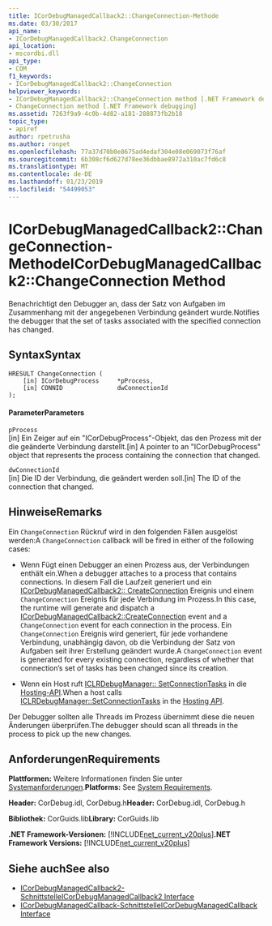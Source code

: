 ```yaml
---
title: ICorDebugManagedCallback2::ChangeConnection-Methode
ms.date: 03/30/2017
api_name:
- ICorDebugManagedCallback2.ChangeConnection
api_location:
- mscordbi.dll
api_type:
- COM
f1_keywords:
- ICorDebugManagedCallback2::ChangeConnection
helpviewer_keywords:
- ICorDebugManagedCallback2::ChangeConnection method [.NET Framework debugging]
- ChangeConnection method [.NET Framework debugging]
ms.assetid: 7263f9a9-4c0b-4d82-a181-288873fb2b18
topic_type:
- apiref
author: rpetrusha
ms.author: ronpet
ms.openlocfilehash: 77a37d70b0e8675ad4edaf304e08e069073f76af
ms.sourcegitcommit: 6b308cf6d627d78ee36dbbae8972a310ac7fd6c8
ms.translationtype: MT
ms.contentlocale: de-DE
ms.lasthandoff: 01/23/2019
ms.locfileid: "54499053"
---
```

# <a name="icordebugmanagedcallback2changeconnection-method"></a><span data-ttu-id="3d22e-102">ICorDebugManagedCallback2::ChangeConnection-Methode</span><span class="sxs-lookup"><span data-stu-id="3d22e-102">ICorDebugManagedCallback2::ChangeConnection Method</span></span>
<span data-ttu-id="3d22e-103">Benachrichtigt den Debugger an, dass der Satz von Aufgaben im Zusammenhang mit der angegebenen Verbindung geändert wurde.</span><span class="sxs-lookup"><span data-stu-id="3d22e-103">Notifies the debugger that the set of tasks associated with the specified connection has changed.</span></span>  
  
## <a name="syntax"></a><span data-ttu-id="3d22e-104">Syntax</span><span class="sxs-lookup"><span data-stu-id="3d22e-104">Syntax</span></span>  
  
```  
HRESULT ChangeConnection (  
    [in] ICorDebugProcess     *pProcess,  
    [in] CONNID               dwConnectionId  
);  
```  
  
#### <a name="parameters"></a><span data-ttu-id="3d22e-105">Parameter</span><span class="sxs-lookup"><span data-stu-id="3d22e-105">Parameters</span></span>  
 `pProcess`  
 <span data-ttu-id="3d22e-106">[in] Ein Zeiger auf ein "ICorDebugProcess"-Objekt, das den Prozess mit der die geänderte Verbindung darstellt.</span><span class="sxs-lookup"><span data-stu-id="3d22e-106">[in] A pointer to an "ICorDebugProcess" object that represents the process containing the connection that changed.</span></span>  
  
 `dwConnectionId`  
 <span data-ttu-id="3d22e-107">[in] Die ID der Verbindung, die geändert werden soll.</span><span class="sxs-lookup"><span data-stu-id="3d22e-107">[in] The ID of the connection that changed.</span></span>  
  
## <a name="remarks"></a><span data-ttu-id="3d22e-108">Hinweise</span><span class="sxs-lookup"><span data-stu-id="3d22e-108">Remarks</span></span>  
 <span data-ttu-id="3d22e-109">Ein `ChangeConnection` Rückruf wird in den folgenden Fällen ausgelöst werden:</span><span class="sxs-lookup"><span data-stu-id="3d22e-109">A `ChangeConnection` callback will be fired in either of the following cases:</span></span>  
  
-   <span data-ttu-id="3d22e-110">Wenn Fügt einen Debugger an einen Prozess aus, der Verbindungen enthält ein.</span><span class="sxs-lookup"><span data-stu-id="3d22e-110">When a debugger attaches to a process that contains connections.</span></span> <span data-ttu-id="3d22e-111">In diesem Fall die Laufzeit generiert und ein [ICorDebugManagedCallback2:: CreateConnection](../../../../docs/framework/unmanaged-api/debugging/icordebugmanagedcallback2-createconnection-method.md) Ereignis und einem `ChangeConnection` Ereignis für jede Verbindung im Prozess.</span><span class="sxs-lookup"><span data-stu-id="3d22e-111">In this case, the runtime will generate and dispatch a [ICorDebugManagedCallback2::CreateConnection](../../../../docs/framework/unmanaged-api/debugging/icordebugmanagedcallback2-createconnection-method.md) event and a `ChangeConnection` event for each connection in the process.</span></span> <span data-ttu-id="3d22e-112">Ein `ChangeConnection` Ereignis wird generiert, für jede vorhandene Verbindung, unabhängig davon, ob die Verbindung der Satz von Aufgaben seit ihrer Erstellung geändert wurde.</span><span class="sxs-lookup"><span data-stu-id="3d22e-112">A `ChangeConnection` event is generated for every existing connection, regardless of whether that connection’s set of tasks has been changed since its creation.</span></span>  
  
-   <span data-ttu-id="3d22e-113">Wenn ein Host ruft [ICLRDebugManager:: SetConnectionTasks](../../../../docs/framework/unmanaged-api/hosting/iclrdebugmanager-setconnectiontasks-method.md) in die [Hosting-API](../../../../docs/framework/unmanaged-api/hosting/index.md).</span><span class="sxs-lookup"><span data-stu-id="3d22e-113">When a host calls [ICLRDebugManager::SetConnectionTasks](../../../../docs/framework/unmanaged-api/hosting/iclrdebugmanager-setconnectiontasks-method.md) in the [Hosting API](../../../../docs/framework/unmanaged-api/hosting/index.md).</span></span>  
  
 <span data-ttu-id="3d22e-114">Der Debugger sollten alle Threads im Prozess übernimmt diese die neuen Änderungen überprüfen.</span><span class="sxs-lookup"><span data-stu-id="3d22e-114">The debugger should scan all threads in the process to pick up the new changes.</span></span>  
  
## <a name="requirements"></a><span data-ttu-id="3d22e-115">Anforderungen</span><span class="sxs-lookup"><span data-stu-id="3d22e-115">Requirements</span></span>  
 <span data-ttu-id="3d22e-116">**Plattformen:** Weitere Informationen finden Sie unter [Systemanforderungen](../../../../docs/framework/get-started/system-requirements.md).</span><span class="sxs-lookup"><span data-stu-id="3d22e-116">**Platforms:** See [System Requirements](../../../../docs/framework/get-started/system-requirements.md).</span></span>  
  
 <span data-ttu-id="3d22e-117">**Header:** CorDebug.idl, CorDebug.h</span><span class="sxs-lookup"><span data-stu-id="3d22e-117">**Header:** CorDebug.idl, CorDebug.h</span></span>  
  
 <span data-ttu-id="3d22e-118">**Bibliothek:** CorGuids.lib</span><span class="sxs-lookup"><span data-stu-id="3d22e-118">**Library:** CorGuids.lib</span></span>  
  
 <span data-ttu-id="3d22e-119">**.NET Framework-Versionen:** [!INCLUDE[net_current_v20plus](../../../../includes/net-current-v20plus-md.md)]</span><span class="sxs-lookup"><span data-stu-id="3d22e-119">**.NET Framework Versions:** [!INCLUDE[net_current_v20plus](../../../../includes/net-current-v20plus-md.md)]</span></span>  
  
## <a name="see-also"></a><span data-ttu-id="3d22e-120">Siehe auch</span><span class="sxs-lookup"><span data-stu-id="3d22e-120">See also</span></span>
- [<span data-ttu-id="3d22e-121">ICorDebugManagedCallback2-Schnittstelle</span><span class="sxs-lookup"><span data-stu-id="3d22e-121">ICorDebugManagedCallback2 Interface</span></span>](../../../../docs/framework/unmanaged-api/debugging/icordebugmanagedcallback2-interface.md)
- [<span data-ttu-id="3d22e-122">ICorDebugManagedCallback-Schnittstelle</span><span class="sxs-lookup"><span data-stu-id="3d22e-122">ICorDebugManagedCallback Interface</span></span>](../../../../docs/framework/unmanaged-api/debugging/icordebugmanagedcallback-interface.md)
